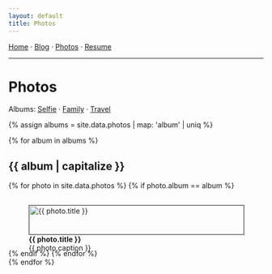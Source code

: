 ```yaml
---
layout: default
title: Photos
---
```


<nav>
  <a href="{{ '/' | relative_url }}">Home</a> ·
  <a href="{{ '/blog/' | relative_url }}">Blog</a> ·
  <a href="{{ '/gallery/' | relative_url }}">Photos</a> ·
  <a href="{{ '/resume/' | relative_url }}">Resume</a>
  <hr />
</nav>

# Photos

<p>
  Albums:
  <a href="{{ '/gallery/selfie/' | relative_url }}">Selfie</a> ·
  <a href="{{ '/gallery/family/' | relative_url }}">Family</a> ·
  <a href="{{ '/gallery/travel/' | relative_url }}">Travel</a>
</p>

{% assign albums = site.data.photos | map: 'album' | uniq %}

{% for album in albums %}
## {{ album | capitalize }}
<div style="display:grid;grid-template-columns:repeat(auto-fill,minmax(260px,1fr));gap:16px;">
{% for photo in site.data.photos %}
  {% if photo.album == album %}
  <figure>
    <img src="{{ photo.url }}" alt="{{ photo.title }}" style="width:100%;height:auto;border:1px solid #444;"/>
    <figcaption><strong>{{ photo.title }}</strong><br/>{{ photo.caption }}</figcaption>
  </figure>
  {% endif %}
{% endfor %}
</div>
{% endfor %}
